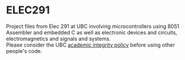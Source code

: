# ELEC291  
Project files from Elec 291 at UBC involving microcontrollers using 8051 Assembler and embedded C as well as electronic devices and circuits, electromagnetics and signals and systems.   
Please consider the UBC [academic integrity policy](https://learningcommons.ubc.ca/resource-guides/understand-academic-integrity/) before using other people's code.  

